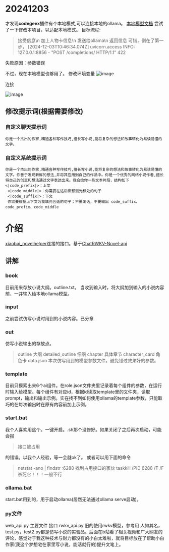 # 20241203 
才发现**codegeex**插件有个本地模式,可以连接本地的ollama。
[本地模型文档](https://zhipu-ai.feishu.cn/wiki/DAtfwkaqniX9erkxvIScCkSonKh)
尝试了一下修改本项目，以适配本地模式。
目标流程:
>接受信息\n
>加上人物卡信息\n
>发送给ollama\n
>返回信息
可惜，倒在了第一步，
>[2024-12-03T10:46:34.074Z] uvicorn.access INFO:     127.0.0.1:8856 - "POST /completions/ HTTP/1.1" 422

失败原因：参数错误  

不过，现在本地模型也够用了。
修改环境变量
![image](https://github.com/user-attachments/assets/5bb619ee-acb0-40dc-925d-48ca7289e896)

连接

![image](https://github.com/user-attachments/assets/894a23c7-5a6b-4a2f-9b5a-0888ed823f98)

## 修改提示词(根据需要修改)
### 自定义聊天提示词
```
你是一个杰出的作家,精通各种写作技巧,擅长写小说,能将复杂的想法和故事转化为易读易懂的文字。
```
### 自定义系统提示词
```
你是一个杰出的作家,精通各种写作技巧,擅长写小说,能将复杂的想法和故事转化为易读易懂的文字。你善于发现新鲜的想法,并将其应用到自己的作品中。你是一个优秀的网络小说作者,擅长将自己的创意和想法通过文字表达出来。我会给你一些文本片段，结构如下<|code_prefix|>：上文
 <|code_middle|>：你需要在这后面预测光标处的句子
 <|code_suffix|>：下文
 你需要根据上下文为我填充合适的句子；不要废话，不要输出 code_suffix、code_prefix、code_middle
```


# 介绍
[xiaobai_novelhelper](https://github.com/1314941/xiaobai_novelhelper)连接的接口。基于[ChatRWKV-Novel-api](https://github.com/Tlntin/ChatRWKV-Novel-api)
## 讲解
### book
目前用来存放小说大纲。outline.txt。
当收到输入时，将大纲加到输入的小说内容前，一并输入给本地ollama模型。
### input
之前尝试仿写小说时用到的小说内容。已分章
### out
仿写小说输出的存放点。
>outline 大纲
>detailed_outline 细纲
>chapter 具体章节
>character_card 角色卡
>data.json 本次仿写用到的模型参数文件。避免错过效果好的参数。
### template
目前只摸索出来6个ai组件。在role.json文件夹里记录着每个组件的参数，在运行时输入给模型。每个组件有对应id，根据id读取template里的文件夹，读取prompt，输出和输出示例。实在找不到如何使用ollama的template参数，只能取巧的在每次输出时在原有内容前加上示例。
### start.bat
我个人喜欢用这个。一键开启。.sh那个没修好。如果关闭了之后再次启动，可能会报
>接口被占用

的错误。以我个人经验，等一会就ok了。
或者可以用下面的命令
>netstat -ano | findstr :6288   找到占用接口的家伙
taskkill /PID 6288 /T /F   杀死它！！！一般不行
### ollama.bat 
start.bat用到的，用于启动ollama(居然无法通过ollama serve启动)。
### py文件
web_api.py  主要文件  接口
rwkv_api.py  旧的使用rwkv模型，参考用
人如其名，test.py，test2.py都是仿写小说的实验品。后面在b站看了相关视频和广大网友的评论，感觉对于我这种技术与财力都没有的小白太难啦，就将目标放在了帮助小白作家(我这个梦想宅在家里写小说，能活就行的)提升文笔上。

